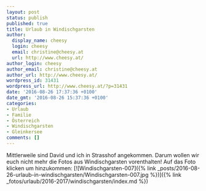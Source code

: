 ```yaml
---
layout: post
status: publish
published: true
title: Urlaub in Windischgarsten
author:
  display_name: cheesy
  login: cheesy
  email: christine@cheesy.at
  url: http://www.cheesy.at/
author_login: cheesy
author_email: christine@cheesy.at
author_url: http://www.cheesy.at/
wordpress_id: 31431
wordpress_url: http://www.cheesy.at/?p=31431
date: '2016-08-26 17:37:36 +0100'
date_gmt: '2016-08-26 15:37:36 +0100'
categories:
- Urlaub
- Familie
- Österreich
- Windischgarsten
- Gleinkersee
comments: []
---
```

Mittlerweile sind David und ich in Strasshof angekommen. Darum wollen wir euch nicht mehr die Fotos aus Windischgarsten vorenthalten!
Auf das Foto klicken um hinzukommen:
[![Windischgarsten-007]({% link _posts/2016-08-26-urlaub-in-windischgarsten/Windischgarsten-007.jpg %})]({% link _fotos/urlaub/2016-2017/windischgarsten/index.md %})
